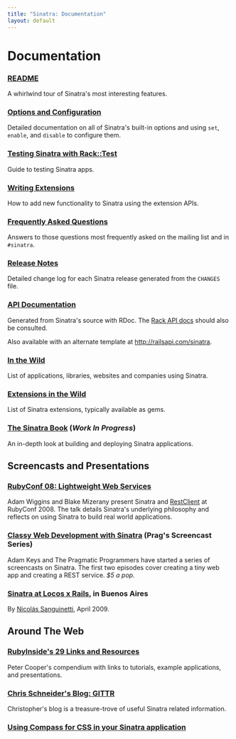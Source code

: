 ```yaml
---
title: "Sinatra: Documentation"
layout: default
---
```


Documentation
=============

### [README](intro.html)

A whirlwind tour of Sinatra's most interesting features.

### [Options and Configuration](configuration.html)

Detailed documentation on all of Sinatra's built-in options and using `set`,
`enable`, and `disable` to configure them.

### [Testing Sinatra with Rack::Test](testing.html)

Guide to testing Sinatra apps.

### [Writing Extensions](extensions.html)

How to add new functionality to Sinatra using the extension APIs.

### [Frequently Asked Questions](faq.html)

Answers to those questions most frequently asked on the mailing list and
in `#sinatra`.

### [Release Notes](changes.html)

Detailed change log for each Sinatra release generated from the `CHANGES`
file.

### [API Documentation](/api/index.html)

Generated from Sinatra's source with RDoc. The
[Rack API docs](http://rack.rubyforge.org/doc/) should also be consulted.

Also available with an alternate template at <http://railsapi.com/sinatra>.

### [In the Wild](/wild.html)

List of applications, libraries, websites and companies using Sinatra.

### [Extensions in the Wild](/extensions_in_the_wild.html)

List of Sinatra extensions, typically available as gems.

### [The Sinatra Book](book.html) (_Work In Progress_)

An in-depth look at building and deploying Sinatra applications.


<!--

### [Routes](book.html#routes) and [Filters](book.html#filters)

Using `get`, `put`, `post`, `delete` to define routes and `before`
to inspect/modify the request before routing is performed.

### [Helpers](book.html#helpers) and [Views](book.html#views)

Extracting commonly used logic into helper methods and managing
view code in external templates.

### [Configuration](book.html#configuration)

Using `configure` blocks, settings options, and using Rack
middleware.

### [Error Handling](book.html#error_handling)

How to create custom error pages or perform actions when certain
exceptions occur within your application.

### [Deployment](book.html#deployment)

How to deploy under Thin, Passenger, etc. using a Rackup file.

-->

Screencasts and Presentations
-----------------------------

### [RubyConf 08: Lightweight Web Services](http://rubyconf2008.confreaks.com/lightweight-web-services.html)

Adam Wiggins and Blake Mizerany present Sinatra and
[RestClient](http://github.com/adamwiggins/rest-client/tree/master)
at RubyConf 2008. The talk details Sinatra's underlying philosophy and
reflects on using Sinatra to build real world applications.

### [Classy Web Development with Sinatra](http://www.pragprog.com/screencasts/v-aksinatra/classy-web-development-with-sinatra) (Prag's Screencast Series)

Adam Keys and The Pragmatic Programmers have started a series of screencasts
on Sinatra. The first two episodes cover creating a tiny web app and creating
a REST service. <em>$5 a pop.</em>

### [Sinatra at Locos x Rails](http://www.slideshare.net/godfoca/sinatra-1282891), in Buenos Aires

By [Nicolás Sanguinetti](http://github.com/foca), April 2009.

Around The Web
--------------

### [RubyInside's 29 Links and Resources](http://www.rubyinside.com/sinatra-29-links-and-resources-for-a-quicker-easier-way-to-build-webapps-1371.html)

Peter Cooper's compendium with links to tutorials, example
applications, and presentations.

### [Chris Schneider's Blog: GITTR](http://www.gittr.com/)

Christopher's blog is a treasure-trove of useful Sinatra related
information.

### [Using Compass for CSS in your Sinatra application](http://log.openmonkey.com/post/73462983/using-compass-for-css-in-your-sinatra-application)
